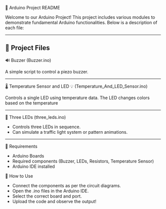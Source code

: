 📌 Arduino Project README

Welcome to our Arduino Project! This project includes various modules to demonstrate fundamental Arduino functionalities. Below is a description of each file:
_________________________________________________________________________________________________________________________________________________________________
📂 Project Files
----------------------------------------------------------------------------------------------------------------------------------------------------------------
🔊 Buzzer (Buzzer.ino)

A simple script to control a piezo buzzer.

----------------------------------------------------------------------------------------------------------------------------------------------------------------

🌡️ Temperature Sensor and LED 💡 (Temperature_And_LED_Sensor.ino)

Controls a single LED using temperature data. The LED changes colors based on the temperature

----------------------------------------------------------------------------------------------------------------------------------------------------------------

🚦 Three LEDs (three_leds.ino)

- Controls three LEDs in sequence.
- Can simulate a traffic light system or pattern animations.
_________________________________________________________________________________________________________________________________________________________________

🔧 Requirements

- Arduino Boards
- Required components (Buzzer, LEDs, Resistors, Temperature Sensor)
- Arduino IDE installed

🚀 How to Use

- Connect the components as per the circuit diagrams.
- Open the .ino files in the Arduino IDE.
- Select the correct board and port.
- Upload the code and observe the output!


